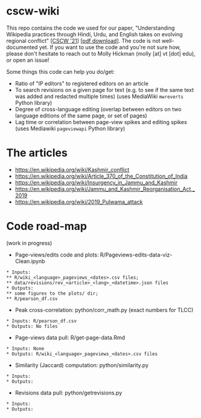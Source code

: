 # cscw-wiki

This repo contains the code we used for our paper, "Understanding Wikipedia practices through Hindi, Urdu, and English takes on evolving regional conflict" [[CSCW '21](https://dl-acm-org.ezproxy.lib.vt.edu/doi/abs/10.1145/3449108)] [[pdf download](bit.ly/wikihue)]. The code is not well-documented yet. If you want to use the code and you're not sure how, please don't hesitate to reach out to Molly Hickman (molly [at] vt [dot] edu), or open an issue!

Some things this code can help you do/get:
- Ratio of "IP editors" to registered editors on an article
- To search revisions on a given page for text (e.g. to see if the same text was added and redacted multiple times) (uses MediaWiki `mwreverts` Python library)
- Degree of cross-language editing (overlap between editors on two language editions of the same page, or set of pages)
- Lag time or correlation between page-view spikes and editing spikes (uses Mediawiki `pageviewapi` Python library)

# The articles

- https://en.wikipedia.org/wiki/Kashmir_conflict
- https://en.wikipedia.org/wiki/Article_370_of_the_Constitution_of_India
- https://en.wikipedia.org/wiki/Insurgency_in_Jammu_and_Kashmir
- https://en.wikipedia.org/wiki/Jammu_and_Kashmir_Reorganisation_Act,_2019
- https://en.wikipedia.org/wiki/2019_Pulwama_attack

# Code road-map
(work in progress)
* Page-views/edits code and plots: R/Pageviews-edits-data-viz-Clean.ipynb
```
* Inputs: 
** R/wiki_<language>_pageviews_<dates>.csv files; 
** data/revisions/rev_<article>_<lang>_<datetime>.json files
* Outputs: 
** some figures to the plots/ dir; 
** R/pearson_df.csv
```
* Peak cross-correlation: python/corr_math.py (exact numbers for TLCC)
```
* Inputs: R/pearson_df.csv
* Outputs: No files
```
* Page-views data pull: R/get-page-data.Rmd
```
* Inputs: None
* Outputs: R/wiki_<language>_pageviews_<dates>.csv files
```
* Similarity (Jaccard) computation: python/similarity.py
```
* Inputs:
* Outputs:
```
* Revisions data pull: python/getrevisions.py
```
* Inputs:
* Outputs:
```


